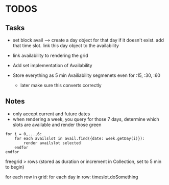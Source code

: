 # TODOS

## Tasks

* set block avail --> create a day object for that day if it doesn't exist. add that time slot. link this day object to the availability

* link availability to rendering the grid
* Add set implementation of Availability
* Store everything as 5 min Availiability segmenets even for :15, :30, :60
	* later make sure this converts correctly

## Notes

* only accept current and future dates
* when rendering a week, you query for those 7 days, determine which slots are available and render those green

```
for i = 0,...,6:
	for each availslot in avail.find({date: week.getDay(i)}):
		render availslot selected
	endfor
endfor
```

freegrid > rows (stored as duration or increment in Collection, set to 5 min to begin)

for each row in grid:
	for each day in row:
		timeslot.doSomething